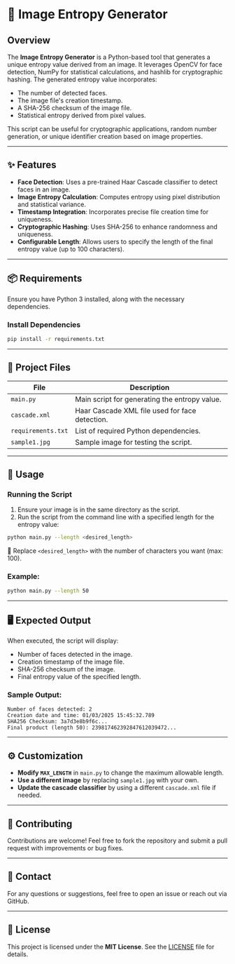 # 📸 Image Entropy Generator

## Overview
The **Image Entropy Generator** is a Python-based tool that generates a unique entropy value derived from an image. It leverages OpenCV for face detection, NumPy for statistical calculations, and hashlib for cryptographic hashing. The generated entropy value incorporates:

- The number of detected faces.
- The image file's creation timestamp.
- A SHA-256 checksum of the image file.
- Statistical entropy derived from pixel values.

This script can be useful for cryptographic applications, random number generation, or unique identifier creation based on image properties.

---

## ✨ Features

- **Face Detection**: Uses a pre-trained Haar Cascade classifier to detect faces in an image.
- **Image Entropy Calculation**: Computes entropy using pixel distribution and statistical variance.
- **Timestamp Integration**: Incorporates precise file creation time for uniqueness.
- **Cryptographic Hashing**: Uses SHA-256 to enhance randomness and uniqueness.
- **Configurable Length**: Allows users to specify the length of the final entropy value (up to 100 characters).

---

## 📦 Requirements

Ensure you have Python 3 installed, along with the necessary dependencies.

### Install Dependencies

```bash
pip install -r requirements.txt
```

---

## 📂 Project Files

| File | Description |
|------|-------------|
| `main.py` | Main script for generating the entropy value. |
| `cascade.xml` | Haar Cascade XML file used for face detection. |
| `requirements.txt` | List of required Python dependencies. |
| `sample1.jpg` | Sample image for testing the script. |

---

## 🚀 Usage

### Running the Script

1. Ensure your image is in the same directory as the script.
2. Run the script from the command line with a specified length for the entropy value:

```bash
python main.py --length <desired_length>
```

📌 Replace `<desired_length>` with the number of characters you want (max: 100).

### Example:

```bash
python main.py --length 50
```

---

## 🖥️ Expected Output

When executed, the script will display:

- Number of faces detected in the image.
- Creation timestamp of the image file.
- SHA-256 checksum of the image.
- Final entropy value of the specified length.

### Sample Output:

```
Number of faces detected: 2
Creation date and time: 01/03/2025 15:45:32.789
SHA256 Checksum: 3a7d3e8b9f6c...
Final product (length 50): 239817462392847612039472...
```

---

## ⚙️ Customization

- **Modify `MAX_LENGTH`** in `main.py` to change the maximum allowable length.
- **Use a different image** by replacing `sample1.jpg` with your own.
- **Update the cascade classifier** by using a different `cascade.xml` file if needed.

---

## 🤝 Contributing

Contributions are welcome! Feel free to fork the repository and submit a pull request with improvements or bug fixes.

---

## 📧 Contact

For any questions or suggestions, feel free to open an issue or reach out via GitHub.

---

## 📜 License

This project is licensed under the **MIT License**. See the [LICENSE](LICENSE) file for details.